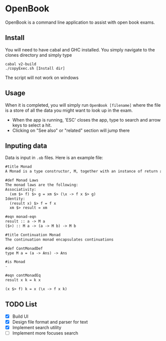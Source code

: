 # OpenBook
OpenBook is a command line application to assist with open book exams.

## Install
You will need to have cabal and GHC installed. You simply navigate to the clones directory and simply type
```
cabal v2-build
./copyExec.sh [Install dir]
```
The script will not work on windows

## Usage
When it is completed, you will simply run `OpenBook [filename]` where the file is
a store of all the data you might want to look up in the exam.

- When the app is running, 'ESC' closes the app, type to search and arrow keys to select a hit.
- Clicking on "See also" or "related" section will jump there

## Inputing data
Data is input in `.ob` files. Here is an example file:
```md
#title Monad
A Monad is a type constructor, M, together with an instance of return and bind

#def Monad Laws
The monad laws are the following:
Associativity:
  (xm $> f) $> g = xm $> (\x -> f x $> g)
Identity:
  (result x) $> f = f x
  xm $> result = xm

#eqn monad-eqn
result :: a -> M a
($>) :: M a -> (a -> M b) -> M b

#title Continuation Monad
The continuation monad encapsulates continuations

#def ContMonadDef
type M a = (a -> Ans) -> Ans

#is Monad
-

#eqn contMonadEq
result x k = k x 

(x $> f) k = x (\x -> f x k)
```

## TODO List
- [X] Build UI
- [X] Design file format and parser for text
- [X] Implement search utility
- [ ] Implement more focuses search

